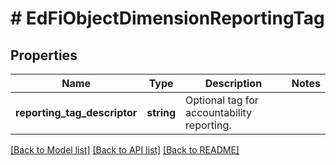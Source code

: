 # # EdFiObjectDimensionReportingTag

## Properties

Name | Type | Description | Notes
------------ | ------------- | ------------- | -------------
**reporting_tag_descriptor** | **string** | Optional tag for accountability reporting. |

[[Back to Model list]](../../README.md#models) [[Back to API list]](../../README.md#endpoints) [[Back to README]](../../README.md)
